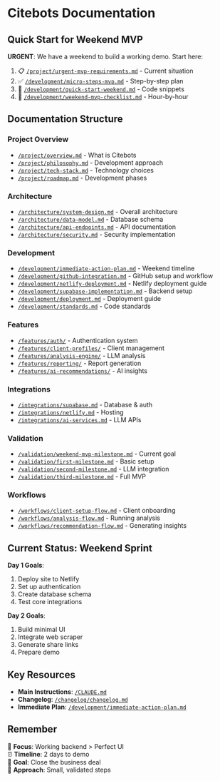 # Citebots Documentation

## Quick Start for Weekend MVP

**URGENT**: We have a weekend to build a working demo. Start here:

1. 📋 [`/project/urgent-mvp-requirements.md`](./project/urgent-mvp-requirements.md) - Current situation
2. ✅ [`/development/micro-steps-mvp.md`](./development/micro-steps-mvp.md) - Step-by-step plan
3. 🚀 [`/development/quick-start-weekend.md`](./development/quick-start-weekend.md) - Code snippets
4. 📅 [`/development/weekend-mvp-checklist.md`](./development/weekend-mvp-checklist.md) - Hour-by-hour

## Documentation Structure

### Project Overview
- [`/project/overview.md`](./project/overview.md) - What is Citebots
- [`/project/philosophy.md`](./project/philosophy.md) - Development approach
- [`/project/tech-stack.md`](./project/tech-stack.md) - Technology choices
- [`/project/roadmap.md`](./project/roadmap.md) - Development phases

### Architecture
- [`/architecture/system-design.md`](./architecture/system-design.md) - Overall architecture
- [`/architecture/data-model.md`](./architecture/data-model.md) - Database schema
- [`/architecture/api-endpoints.md`](./architecture/api-endpoints.md) - API documentation
- [`/architecture/security.md`](./architecture/security.md) - Security implementation

### Development
- [`/development/immediate-action-plan.md`](./development/immediate-action-plan.md) - Weekend timeline
- [`/development/github-integration.md`](./development/github-integration.md) - GitHub setup and workflow
- [`/development/netlify-deployment.md`](./development/netlify-deployment.md) - Netlify deployment guide
- [`/development/supabase-implementation.md`](./development/supabase-implementation.md) - Backend setup
- [`/development/deployment.md`](./development/deployment.md) - Deployment guide
- [`/development/standards.md`](./development/standards.md) - Code standards

### Features
- [`/features/auth/`](./features/auth/) - Authentication system
- [`/features/client-profiles/`](./features/client-profiles/) - Client management
- [`/features/analysis-engine/`](./features/analysis-engine/) - LLM analysis
- [`/features/reporting/`](./features/reporting/) - Report generation
- [`/features/ai-recommendations/`](./features/ai-recommendations/) - AI insights

### Integrations
- [`/integrations/supabase.md`](./integrations/supabase.md) - Database & auth
- [`/integrations/netlify.md`](./integrations/netlify.md) - Hosting
- [`/integrations/ai-services.md`](./integrations/ai-services.md) - LLM APIs

### Validation
- [`/validation/weekend-mvp-milestone.md`](./validation/weekend-mvp-milestone.md) - Current goal
- [`/validation/first-milestone.md`](./validation/first-milestone.md) - Basic setup
- [`/validation/second-milestone.md`](./validation/second-milestone.md) - LLM integration
- [`/validation/third-milestone.md`](./validation/third-milestone.md) - Full MVP

### Workflows
- [`/workflows/client-setup-flow.md`](./workflows/client-setup-flow.md) - Client onboarding
- [`/workflows/analysis-flow.md`](./workflows/analysis-flow.md) - Running analysis
- [`/workflows/recommendation-flow.md`](./workflows/recommendation-flow.md) - Generating insights

## Current Status: Weekend Sprint

**Day 1 Goals**:
1. Deploy site to Netlify
2. Set up authentication
3. Create database schema
4. Test core integrations

**Day 2 Goals**:
1. Build minimal UI
2. Integrate web scraper
3. Generate share links
4. Prepare demo

## Key Resources

- **Main Instructions**: [`/CLAUDE.md`](../CLAUDE.md)
- **Changelog**: [`/changelog/changelog.md`](./changelog/changelog.md)
- **Immediate Plan**: [`/development/immediate-action-plan.md`](./development/immediate-action-plan.md)

## Remember

🎯 **Focus**: Working backend > Perfect UI  
⏰ **Timeline**: 2 days to demo  
💼 **Goal**: Close the business deal  
🚀 **Approach**: Small, validated steps